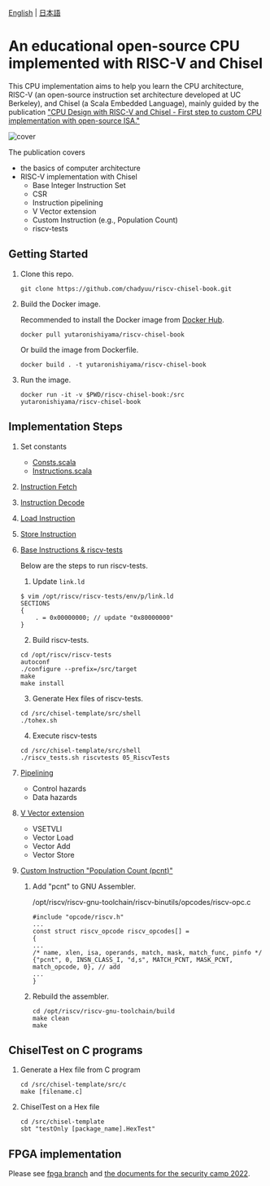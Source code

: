 [English](README.md) | [日本語](README.ja.md)

# An educational open-source CPU implemented with RISC-V and Chisel

This CPU implementation aims to help you learn the CPU architecture, RISC-V (an open-source instruction set architecture developed at UC Berkeley), and Chisel (a Scala Embedded Language), mainly guided by the publication ["CPU Design with RISC-V and Chisel - First step to custom CPU implementation with open-source ISA."](https://www.amazon.co.jp/dp/4297123053/
)

![cover](https://user-images.githubusercontent.com/8579255/130305929-17113e1b-c9e7-4e51-8213-7238a140c01a.jpg)

The publication covers
- the basics of computer architecture
- RISC-V implementation with Chisel
	- Base Integer Instruction Set
	- CSR
	- Instruction pipelining
	- V Vector extension
	- Custom Instruction (e.g., Population Count)
	- riscv-tests

## Getting Started

1. Clone this repo.
	
	```
	git clone https://github.com/chadyuu/riscv-chisel-book.git
	```

2. Build the Docker image.

	Recommended to install the Docker image from [Docker Hub](https://hub.docker.com/repository/docker/yutaronishiyama/riscv-chisel-book).

	```
	docker pull yutaronishiyama/riscv-chisel-book
	```

	Or build the image from Dockerfile.
	```
	docker build . -t yutaronishiyama/riscv-chisel-book
	```

3. Run the image.

	```
	docker run -it -v $PWD/riscv-chisel-book:/src yutaronishiyama/riscv-chisel-book
	```

## Implementation Steps

1. Set constants

	- [Consts.scala](https://github.com/chadyuu/riscv-chisel-book/blob/master/chisel-template/src/main/scala/common/Consts.scala)
	- [Instructions.scala](https://github.com/chadyuu/riscv-chisel-book/blob/master/chisel-template/src/main/scala/common/Instructions.scala)

2. [Instruction Fetch](https://github.com/chadyuu/riscv-chisel-book/tree/master/chisel-template/src/main/scala/01_fetch)

3. [Instruction Decode](https://github.com/chadyuu/riscv-chisel-book/tree/master/chisel-template/src/main/scala/02_decode)

4. [Load Instruction](https://github.com/chadyuu/riscv-chisel-book/tree/master/chisel-template/src/main/scala/03_lw)

5. [Store Instruction](https://github.com/chadyuu/riscv-chisel-book/tree/master/chisel-template/src/main/scala/04_sw)

6. [Base Instructions & riscv-tests](https://github.com/chadyuu/riscv-chisel-book/tree/master/chisel-template/src/main/scala/05_riscvtests)

	Below are the steps to run riscv-tests.

	1. Update `link.ld`

	```
	$ vim /opt/riscv/riscv-tests/env/p/link.ld
	SECTIONS
	{
		. = 0x00000000; // update "0x80000000"
	}
	```

	2. Build riscv-tests.

	```
	cd /opt/riscv/riscv-tests
	autoconf
	./configure --prefix=/src/target
	make
	make install
	```

	3. Generate Hex files of riscv-tests.

	```
	cd /src/chisel-template/src/shell
	./tohex.sh
	```

	4. Execute riscv-tests

	```
	cd /src/chisel-template/src/shell
	./riscv_tests.sh riscvtests 05_RiscvTests
	```

7. [Pipelining](https://github.com/chadyuu/riscv-chisel-book/tree/master/chisel-template/src/main/scala/09_pipeline_datahazard)

	- Control hazards
	- Data hazards

8. [V Vector extension](https://github.com/chadyuu/riscv-chisel-book/tree/master/chisel-template/src/main/scala/13_vse)

	- VSETVLI
	- Vector Load
	- Vector Add
	- Vector Store

9. [Custom Instruction "Population Count (pcnt)"](https://github.com/chadyuu/riscv-chisel-book/tree/master/chisel-template/src/main/scala/14_pcnt)

	1. Add "pcnt" to GNU Assembler.

		/opt/riscv/riscv-gnu-toolchain/riscv-binutils/opcodes/riscv-opc.c
		```
		#include "opcode/riscv.h"
		...
		const struct riscv_opcode riscv_opcodes[] =
		{
		...
		/* name, xlen, isa, operands, match, mask, match_func, pinfo */
		{"pcnt", 0, INSN_CLASS_I, "d,s", MATCH_PCNT, MASK_PCNT, match_opcode, 0}, // add
		...
		}
		```

	2. Rebuild the assembler.

		```
		cd /opt/riscv/riscv-gnu-toolchain/build
		make clean
		make
		```

## ChiselTest on C programs

1. Generate a Hex file from C program

	```
	cd /src/chisel-template/src/c
	make [filename.c]
	```

2. ChiselTest on a Hex file

	```
	cd /src/chisel-template
	sbt "testOnly [package_name].HexTest"
	```

## FPGA implementation

Please see [fpga branch](https://github.com/chadyuu/riscv-chisel-book/tree/fpga) and [the documents for the security camp 2022](https://github.com/ciniml/seccamp_2022_riscv_cpu/tree/main/slide).
